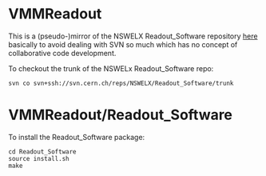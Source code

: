 # VMMReadout

This is a (pseudo-)mirror of the NSWELX Readout\_Software repository [here](https://svnweb.cern.ch/cern/wsvn/NSWELX) basically to avoid dealing with SVN so much which has no concept of collaborative code development.

To checkout the trunk of the NSWELx Readout\_Software repo:

```
svn co svn+ssh://svn.cern.ch/reps/NSWELX/Readout_Software/trunk
```

# VMMReadout/Readout_Software

To install the Readout_Software package:

```
cd Readout_Software
source install.sh
make
```
